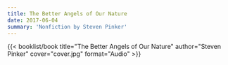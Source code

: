 ```yaml
---
title: The Better Angels of Our Nature
date: 2017-06-04
summary: 'Nonfiction by Steven Pinker'
---
```


{{< booklist/book
title="The Better Angels of Our Nature"
author="Steven Pinker"
cover="cover.jpg"
format="Audio" >}}
